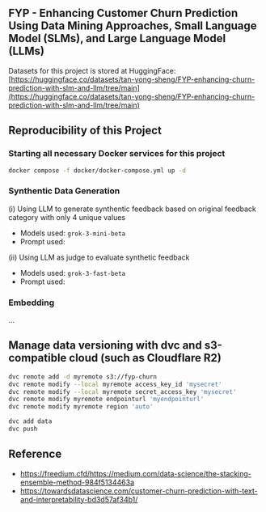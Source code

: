 ## FYP - Enhancing Customer Churn Prediction Using Data Mining Approaches, Small Language Model (SLMs), and Large Language Model (LLMs)

Datasets for this project is stored at HuggingFace: [https://huggingface.co/datasets/tan-yong-sheng/FYP-enhancing-churn-prediction-with-slm-and-llm/tree/main](https://huggingface.co/datasets/tan-yong-sheng/FYP-enhancing-churn-prediction-with-slm-and-llm/tree/main)



## Reproducibility of this Project
### Starting all necessary Docker services for this project

```bash
docker compose -f docker/docker-compose.yml up -d
```

### Synthentic Data Generation

(i) Using LLM to generate synthentic feedback based on original feedback category with only 4 unique values

- Models used: `grok-3-mini-beta`
- Prompt used: 



(ii) Using LLM as judge to evaluate synthetic feedback

- Models used: `grok-3-fast-beta`
- Prompt used: 


### Embedding

...



## Manage data versioning with dvc and s3-compatible cloud (such as Cloudflare R2)

```bash
dvc remote add -d myremote s3://fyp-churn
dvc remote modify --local myremote access_key_id 'mysecret'
dvc remote modify --local myremote secret_access_key 'mysecret'
dvc remote modify myremote endpointurl 'myendpointurl'
dvc remote modify myremote region 'auto'
```

```bash
dvc add data
dvc push
```



## Reference
- https://freedium.cfd/https://medium.com/data-science/the-stacking-ensemble-method-984f5134463a
- https://towardsdatascience.com/customer-churn-prediction-with-text-and-interpretability-bd3d57af34b1/
